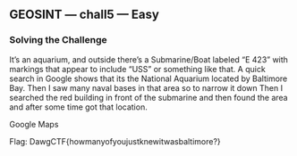 

## GEOSINT — chall5 — Easy

### Solving the Challenge
It’s an aquarium, and outside there’s a Submarine/Boat labeled “E 423” with 
markings that appear to include “USS” or something like that. A quick search in 
Google shows that its the National Aquarium located by Baltimore Bay. Then I saw 
many naval bases in that area so to narrow it down Then I searched the red 
building in front of the submarine and then found the area and after some time got 
that location.

Google Maps

Flag: DawgCTF{howmanyofyoujustknewitwasbaltimore?}



